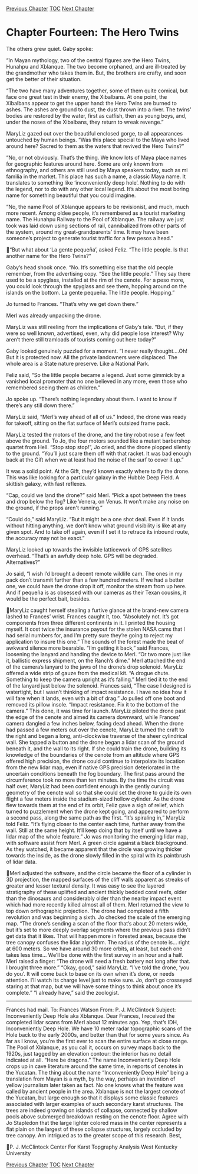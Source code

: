 [Previous Chapter](ch13.md) [TOC](README.md) [Next Chapter](ch15.md)

# Chapter Fourteen: The Hero Twins

The others grew quiet. Gaby spoke: 

“In Mayan mythology, two of the central figures are the Hero Twins, Hunahpu and Xblanque. The two become orphaned, and are ill-treated by the grandmother who takes them in. But, the brothers are crafty, and soon get the better of their situation.

“The two have many adventures together, some of them quite comical, but face one great test in their enemy, the Xibalbans. At one point, the Xibalbans appear to get the upper hand: the Hero Twins are burned to ashes. The ashes are ground to dust, the dust thrown into a river. The twins’ bodies are restored by the water, first as catfish, then as young boys, and, under the noses of the Xibalbans, they return to wreak revenge.”

MaryLiz gazed out over the beautiful enclosed gorge, to all appearances untouched by human beings. “Was this place special to the Maya who lived around here? Sacred to them as the waters that revived the Hero Twins?”

“No, or not obviously. That’s the thing. We know lots of Maya place names for geographic features around here. Some are only known from ethnography, and others are still used by Maya speakers today, such as mi familia in the market. This place has such a name, a classic Maya name. It translates to something like ‘inconveniently deep hole’. Nothing to do with the legend, nor to do with any other local legend. It’s about the most boring name for something beautiful that you could imagine.

“No, the name Pool of Xblanque appears to be revisionist, and much, much more recent. Among oldee people, it’s remembered as a tourist marketing name. The Hunahpu Railway to the Pool of Xblanque. The railway we just took was laid down using sections of rail, cannibalized from other parts of the system, around my great-grandparents’ time. It may have been someone’s project to generate tourist traffic for a few pesos a head.”

“But what about ‘La gente pequeña’, asked Feliz. “The little people. Is that another name for the Hero Twins?”

Gaby’s head shook once. “No. It’s something else that the old people remember, from the advertising copy. “See the little people.” They say there used to be a spyglass, installed at the rim of the cenote. For a peso more, you could look through the spyglass and see them, hopping around on the islands on the bottom. La gente pequeña. The little people. Hopping.”

Jo turned to Frances. “That’s why we get down there.”

Merl was already unpacking the drone.

MaryLiz was still reeling from the implications of Gaby’s tale. “But, if they were so well known, advertised, even, why did people lose interest? Why aren’t there still tramloads of tourists coming out here today?”

Gaby looked genuinely puzzled for a moment. “I never really thought….Oh! But it is protected now. All the private landowners were displaced. The whole area is a State nature preserve. Like a National Park.

Feliz said, “So the little people became a legend. Just some gimmick by a vanished local promoter that no one believed in any more, even those who remembered seeing them as children.”

Jo spoke up. “There’s nothing legendary about them. I want to know if there’s any still down there.”

MaryLiz said, “Merl’s way ahead of all of us.” Indeed, the drone was ready for takeoff, sitting on the flat surface of Merl’s outsized frame pack.

MaryLiz tested the motors of the drone, and the tiny robot rose a few feet above the ground. To Jo, the four motors sounded like a mutant barbershop quartet from Hell. “Stop stop stop!”, Jo cried, and the drone plopped silently to the ground. “You’ll just scare them off with that racket. It was bad enough back at the Gift when we at least had the noise of the surf to cover it up.”

It was a solid point. At the Gift, they’d known exactly where to fly the drone. This was like looking for a particular galaxy in the Hubble Deep Field. A skittish galaxy, with fast reflexes.

“Cap, could we land the drone?” said Merl. “Pick a spot between the trees and drop below the fog? Like Venera, on Venus. It won’t make any noise on the ground, if the props aren't running.”

“Could do,” said MaryLiz. “But it might be a one shot deal. Even if it lands without hitting anything, we don’t know what ground visibility is like at any given spot. And to take off again, even if I set it to retrace its inbound route, the accuracy may not be exact.” 

MaryLiz looked up towards the invisible latticework of GPS satellites overhead. “That’s an awfully deep hole. GPS will be degraded. Alternatives?”

Jo said, “I wish I’d brought a decent remote wildlife cam. The ones in my pack don’t transmit further
than a few hundred meters. If we had a better one, we could have the drone drop it off, monitor the
stream from up here. And if pequeña is as obsessed with our cameras as their Texan cousins, it would
be the perfect bait, besides.

MaryLiz caught herself stealing a furtive glance at the brand-new camera lashed to Frances’ wrist.
Frances caught it, too.
“Absolutely not. It’s got components from three different continents in it. I printed the housing myself.
It cost twice the insurance payout for the stolen NASA cams that I had serial numbers for, and I’m
pretty sure they’re going to reject my application to insure this one.”
The sounds of the forest made the beat of awkward silence more bearable.
“I’m getting it back,” said Frances, loosening the lanyard and handing the device to Merl. “Or two
more just like it, ballistic express shipment, on the Ranch’s dime.”
Merl attached the end of the camera’s lanyard to the jaws of the drone’s drop solenoid.
MaryLiz offered a wide strip of gauze from the medical kit. “A drogue chute. Something to keep the
camera upright as it’s falling.” Merl tied it to the end of the lanyard just below the solenoid.
Frances said, “The case I designed is watertight, but I wasn’t thinking of impact resistance. I have no
idea how it will fare when it lands, even with a bit of drag.”
Jo pulled off one boot and removed its pillow insole. “Impact resistance. Fix it to the bottom of the
camera.”
This done, it was time for launch. MaryLiz piloted the drone past the edge of the cenote and aimed its
camera downward, while Frances’ camera dangled a few inches below, facing dead ahead.
When the drone had passed a few meters out over the cenote, MaryLiz turned the craft to the right and
began a long, anti-clockwise traverse of the sheer cylindrical wall. She tapped a button and the drone
began a lidar scan of the ground beneath it, and the wall to its right. If she could train the drone,
building its knowledge of the boundaries of the cenote from an altitude where GPS offered high
precision, the drone could continue to interpolate its location from the new lidar map, even if native
GPS precision deteriorated in the uncertain conditions beneath the fog boundary.
The first pass around the circumference took no more than ten minutes. By the time the circuit was half
over, MaryLiz had been confident enough in the gently curving geometry of the cenote wall so that she
could set the drone to guide its own flight a few meters inside the stadium-sized hollow cylinder.
As the drone flew towards them at the end of its orbit, Feliz gave a sigh of relief, which turned to
puzzlement when the drone kept going, and appeared to perform a second pass, along the same path as
the first.
“It’s spiraling in,” MaryLiz told Feliz. “It’s flying closer to the center each time, further away from the
wall. Still at the same height. It’ll keep doing that by itself until we have a lidar map of the whole
feature.”
Jo was monitoring the emerging lidar map, with software assist from Merl. A green circle against a
black blackground. As they watched, it became apparent that the circle was growing thicker towards
the inside, as the drone slowly filled in the spiral with its paintbrush of lidar data.

Merl adjusted the software, and the circle became the floor of a cylinder in 3D projection, the mapped
surfaces of the cliff walls apparent as streaks of greater and lesser textural density. It was easy to see
the layered stratigraphy of these uplifted and ancient thickly bedded coral reefs, older than the
dinosaurs and considerably older than the nearby impact event which had more recently killed almost
all of them.
Merl returned the view to top down orthographic projection. The drone had completed a fifth
revolution and was beginning a sixth. Jo checked the scale of the emerging map. “The drone’s sending
a scan of the floor that’s about 20 meters wide, but it’s set to more deeply overlap segments where the
previous pass didn’t get data that it likes. That will happen more in forested areas, because the tree
canopy confuses the lidar algorithm. The radius of the cenote is… right at 600 meters. So we have
around 30 more orbits, at least, but each one takes less time… We’ll be done with the first survey in an
hour and a half.
Merl raised a finger: “The drone will need a fresh battery not long after that. I brought three more.”
“Okay, good,” said MaryLiz. “I’ve told the drone, ‘you do you’. It will come back to base on its own
when it’s done, or needs attention. I’ll watch its charge level just to make sure. Jo, don’t go crosseyed
staring at that map, but we will have some things to think about once it’s complete.”
“I already have,” said the zoologist.
***
Frances had mail.
To: Frances Watson
From: P. J. McClintock
Subject: Inconveniently Deep Hole aka Xblanque.
Dear Frances,
I received the completed lidar scans from Merl about 12 minutes ago. Yep, that’s IDH, Inconveniently Deep Hole.
We have 10 meter radar topographic scans of the Hole back to the early 2000s, and better than that for some
years since. As far as I know, you’re the first ever to scan the entire surface at close range.
The Pool of Xblanque, as you call it, occurs on survey maps back to the 1920s, just tagged by an elevation
contour: the interior has no detail indicated at all. “Here be dragons.”
The name Inconveniently Deep Hole crops up in cave literature around the same time, in reports of cenotes in
the Yucatan. The thing about the name “Inconveniently Deep Hole” being a translation from Mayan is a myth, by
the way, perhaps an invention of yellow journalism later taken as fact. No one knows what the feature was called
by ancient people in the area.
Xblanque is not the largest cenote of the Yucatan, but large enough so that it displays some classic features
associated with larger examples of such secondary karst structures. The trees are indeed growing on islands of
collapse, connected by shallow pools above submerged breakdown resting on the cenote floor. Agree with Jo
Stapledon that the large lighter colored mass in the center represents a flat plain on the largest of these collapse
structures, largely occluded by tree canopy.
Am intrigued as to the greater scope of this research.
Best,

P. J. McClintock
Center For Karst Topgraphy Analysis
West Kentucky University

[Previous Chapter](ch13.md) [TOC](README.md) [Next Chapter](ch15.md)
